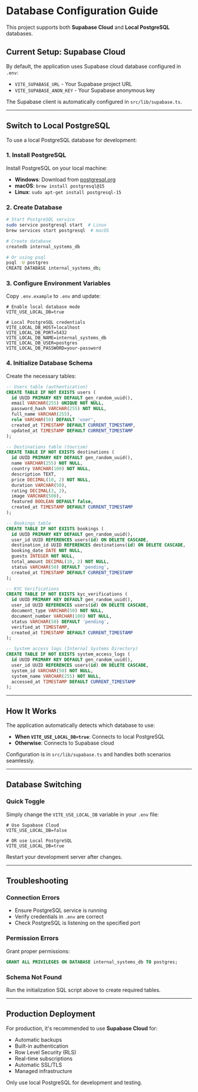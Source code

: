 # Database Configuration Guide

This project supports both **Supabase Cloud** and **Local PostgreSQL** databases.

## Current Setup: Supabase Cloud

By default, the application uses Supabase cloud database configured in `.env`:
- `VITE_SUPABASE_URL` - Your Supabase project URL
- `VITE_SUPABASE_ANON_KEY` - Your Supabase anonymous key

The Supabase client is automatically configured in `src/lib/supabase.ts`.

---

## Switch to Local PostgreSQL

To use a local PostgreSQL database for development:

### 1. Install PostgreSQL

Install PostgreSQL on your local machine:
- **Windows**: Download from [postgresql.org](https://www.postgresql.org/download/windows/)
- **macOS**: `brew install postgresql@15`
- **Linux**: `sudo apt-get install postgresql-15`

### 2. Create Database

```bash
# Start PostgreSQL service
sudo service postgresql start  # Linux
brew services start postgresql  # macOS

# Create database
createdb internal_systems_db

# Or using psql
psql -U postgres
CREATE DATABASE internal_systems_db;
```

### 3. Configure Environment Variables

Copy `.env.example` to `.env` and update:

```env
# Enable local database mode
VITE_USE_LOCAL_DB=true

# Local PostgreSQL credentials
VITE_LOCAL_DB_HOST=localhost
VITE_LOCAL_DB_PORT=5432
VITE_LOCAL_DB_NAME=internal_systems_db
VITE_LOCAL_DB_USER=postgres
VITE_LOCAL_DB_PASSWORD=your-password
```

### 4. Initialize Database Schema

Create the necessary tables:

```sql
-- Users table (authentication)
CREATE TABLE IF NOT EXISTS users (
  id UUID PRIMARY KEY DEFAULT gen_random_uuid(),
  email VARCHAR(255) UNIQUE NOT NULL,
  password_hash VARCHAR(255) NOT NULL,
  full_name VARCHAR(255),
  role VARCHAR(50) DEFAULT 'user',
  created_at TIMESTAMP DEFAULT CURRENT_TIMESTAMP,
  updated_at TIMESTAMP DEFAULT CURRENT_TIMESTAMP
);

-- Destinations table (tourism)
CREATE TABLE IF NOT EXISTS destinations (
  id UUID PRIMARY KEY DEFAULT gen_random_uuid(),
  name VARCHAR(255) NOT NULL,
  country VARCHAR(100) NOT NULL,
  description TEXT,
  price DECIMAL(10, 2) NOT NULL,
  duration VARCHAR(50),
  rating DECIMAL(3, 2),
  image VARCHAR(500),
  featured BOOLEAN DEFAULT false,
  created_at TIMESTAMP DEFAULT CURRENT_TIMESTAMP
);

-- Bookings table
CREATE TABLE IF NOT EXISTS bookings (
  id UUID PRIMARY KEY DEFAULT gen_random_uuid(),
  user_id UUID REFERENCES users(id) ON DELETE CASCADE,
  destination_id UUID REFERENCES destinations(id) ON DELETE CASCADE,
  booking_date DATE NOT NULL,
  guests INTEGER NOT NULL,
  total_amount DECIMAL(10, 2) NOT NULL,
  status VARCHAR(50) DEFAULT 'pending',
  created_at TIMESTAMP DEFAULT CURRENT_TIMESTAMP
);

-- KYC Verifications
CREATE TABLE IF NOT EXISTS kyc_verifications (
  id UUID PRIMARY KEY DEFAULT gen_random_uuid(),
  user_id UUID REFERENCES users(id) ON DELETE CASCADE,
  document_type VARCHAR(50) NOT NULL,
  document_number VARCHAR(100) NOT NULL,
  status VARCHAR(50) DEFAULT 'pending',
  verified_at TIMESTAMP,
  created_at TIMESTAMP DEFAULT CURRENT_TIMESTAMP
);

-- System access logs (Internal Systems Directory)
CREATE TABLE IF NOT EXISTS system_access_logs (
  id UUID PRIMARY KEY DEFAULT gen_random_uuid(),
  user_id UUID REFERENCES users(id) ON DELETE CASCADE,
  system_id VARCHAR(50) NOT NULL,
  system_name VARCHAR(255) NOT NULL,
  accessed_at TIMESTAMP DEFAULT CURRENT_TIMESTAMP
);
```

---

## How It Works

The application automatically detects which database to use:

- **When `VITE_USE_LOCAL_DB=true`**: Connects to local PostgreSQL
- **Otherwise**: Connects to Supabase cloud

Configuration is in `src/lib/supabase.ts` and handles both scenarios seamlessly.

---

## Database Switching

### Quick Toggle

Simply change the `VITE_USE_LOCAL_DB` variable in your `.env` file:

```env
# Use Supabase Cloud
VITE_USE_LOCAL_DB=false

# OR use Local PostgreSQL
VITE_USE_LOCAL_DB=true
```

Restart your development server after changes.

---

## Troubleshooting

### Connection Errors
- Ensure PostgreSQL service is running
- Verify credentials in `.env` are correct
- Check PostgreSQL is listening on the specified port

### Permission Errors
Grant proper permissions:
```sql
GRANT ALL PRIVILEGES ON DATABASE internal_systems_db TO postgres;
```

### Schema Not Found
Run the initialization SQL script above to create required tables.

---

## Production Deployment

For production, it's recommended to use **Supabase Cloud** for:
- Automatic backups
- Built-in authentication
- Row Level Security (RLS)
- Real-time subscriptions
- Automatic SSL/TLS
- Managed infrastructure

Only use local PostgreSQL for development and testing.

